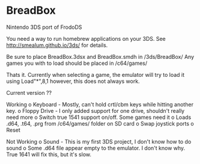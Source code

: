 # BreadBox
Nintendo 3DS port of FrodoDS

You need a way to run homebrew applications on your 3DS. See
http://smealum.github.io/3ds/ for details.

Be sure to place BreadBox.3dsx and BreadBox.smdh in /3ds/BreadBox/
Any games you with to load should be placed in /c64/games/

Thats it. Currently when selecting a game, the emulator will try to load it
using Load"*",8,1 however, this does not always work.



Current version ??

Working
o Keyboard - Mostly, can't hold crtl/cbm keys while hitting another key.
o Floppy Drive - I only added support for one drive, shouldn't really need more
o Switch true 1541 support on/off. Some games need it
o Loads .d64, .t64, .prg from /c64/games/ folder on SD card
o Swap joystick ports
o Reset

Not Working
o Sound - This is my first 3DS project, I don't know how to do sound
o Some .d64 file appear empty to the emulator. I don't know why. True 1641 will fix this, but it's slow.
